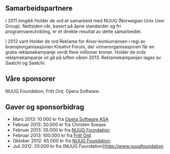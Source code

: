 ## Samarbeidspartnere

I 2011 inngikk Holder de ord et samarbeid med NUUG (Norwegian Unix User Group). Nettsiden vår, basert på åpne standarder og fri programvareutvikling, er et direkte resultat av dette samarbeidet.

I 2012 vant Holder de ord Reklame for Alvor-konkurransen i regi av bransjeorganisasjonen Kreativt Forum, der vinnerorganisasjonen får en gratis reklamekampanje verdt flere millioner kroner. Holder de ords reklamekampanje vil gå på luften våren 2013. Reklamekampanjen lages av Saatchi og Saatchi.

## Våre sponsorer

NUUG Foundation, Fritt Ord, Opera Software.

## Gaver og sponsorbidrag

* Mars 2013: 10.000 kr fra [Opera Software ASA](http://www.opera.com)
* Februar 2013: 30.000 kr fra Christen Sveaas
* Februar 2013: 35.000 kr fra [NUUG Foundation](http://www.nuugfoundation.no)
* Februar 2013: 100.000 kr fra [Fritt Ord](http://www.frittord.no)
* Oktober 2012: 65.000 kr fra [NUUG Foundation](http://www.nuugfoundation.no)
* Juli 2012: 20.000 kr fra [NUUG Foundation](http://www.nuugfoundation
